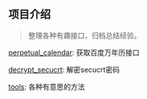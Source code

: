 ## 项目介绍
> 整理各种有趣接口，归档总结经验。

[perpetual_calendar](perpetual_calendar): 获取百度万年历接口

[decrypt_secucrt](decrypt_secucrt): 解密secucrt密码

[tools](tools): 各种有意思的方法
